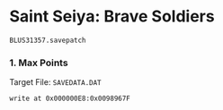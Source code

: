 #  Saint Seiya: Brave Soldiers 

`BLUS31357.savepatch`

### 1. Max Points

Target File: `SAVEDATA.DAT`

```
write at 0x000000E8:0x0098967F
```


